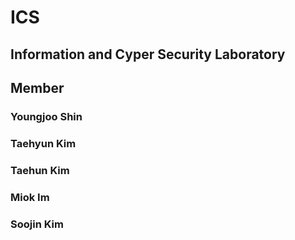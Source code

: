 # ICS
## Information and Cyper Security Laboratory

## Member
### Youngjoo Shin 
### Taehyun Kim 
### Taehun Kim 
### Miok Im 
### Soojin Kim
